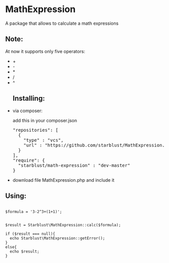 # MathExpression
A package that allows to calculate a math expressions
<h2>Note:</h2>
<p>
At now it supports only five operators:
<ul>
<li>+
<li>-
<li>*
<li>/
<li>^
</ul>
<ul>
<h2>Installing:</h2>
<li>via composer:
<p> add this in your composer.json
<pre>
"repositories": [
  {
    "type" : "vcs",
    "url" : "https://github.com/starblust/MathExpression.git"
  }
],
"require": {
  "starblust/math-expression" : "dev-master"
}
</pre>
<li>download file MathExpression.php and include it
</ul>
<h2>Using:</h2>
<p>
<code>
$formula = '3-2^3+(1+1)';
</code>
<p>
<pre>
<code>
$result = Starblust\MathExpression::calc($formula);<br>
if ($result === null){
  echo Starblust\MathExpression::getError();
}
else{
  echo $result;
}
</code>
</pre>